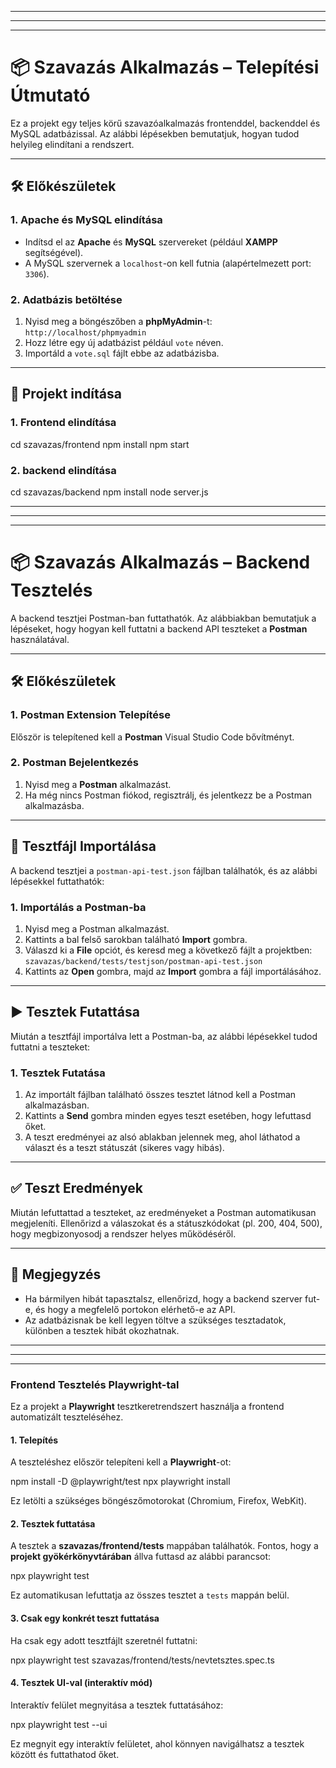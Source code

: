 -------------------------------------------------------------------------------------------------
-------------------------------------------------------------------------------------------------
-------------------------------------------------------------------------------------------------
# 📦 Szavazás Alkalmazás – Telepítési Útmutató

Ez a projekt egy teljes körű szavazóalkalmazás frontenddel, backenddel és MySQL adatbázissal. Az alábbi lépésekben bemutatjuk, hogyan tudod helyileg elindítani a rendszert.

---

## 🛠️ Előkészületek

### 1. Apache és MySQL elindítása

- Indítsd el az **Apache** és **MySQL** szervereket (például **XAMPP** segítségével).
- A MySQL szervernek a `localhost`-on kell futnia (alapértelmezett port: `3306`).

### 2. Adatbázis betöltése

1. Nyisd meg a böngészőben a **phpMyAdmin**-t:  
   `http://localhost/phpmyadmin`
2. Hozz létre egy új adatbázist például `vote` néven.
3. Importáld a `vote.sql` fájlt ebbe az adatbázisba.

---

## 🚀 Projekt indítása

### 1. Frontend elindítása

cd szavazas/frontend
npm install
npm start

### 2. backend elindítása

cd szavazas/backend
npm install
node server.js

-------------------------------------------------------------------------------------------------
-------------------------------------------------------------------------------------------------
-------------------------------------------------------------------------------------------------

# 📦 Szavazás Alkalmazás – Backend Tesztelés

A backend tesztjei Postman-ban futtathatók. Az alábbiakban bemutatjuk a lépéseket, hogy hogyan kell futtatni a backend API teszteket a **Postman** használatával.

---

## 🛠️ Előkészületek

### 1. Postman Extension Telepítése

Először is telepítened kell a **Postman** Visual Studio Code bővítményt.

### 2. Postman Bejelentkezés

1. Nyisd meg a **Postman** alkalmazást.
2. Ha még nincs Postman fiókod, regisztrálj, és jelentkezz be a Postman alkalmazásba.

---

## 🚀 Tesztfájl Importálása

A backend tesztjei a `postman-api-test.json` fájlban találhatók, és az alábbi lépésekkel futtathatók:

### 1. Importálás a Postman-ba

1. Nyisd meg a Postman alkalmazást.
2. Kattints a bal felső sarokban található **Import** gombra.
3. Válaszd ki a **File** opciót, és keresd meg a következő fájlt a projektben:  
   `szavazas/backend/tests/testjson/postman-api-test.json`
4. Kattints az **Open** gombra, majd az **Import** gombra a fájl importálásához.

---

## ▶️ Tesztek Futattása

Miután a tesztfájl importálva lett a Postman-ba, az alábbi lépésekkel tudod futtatni a teszteket:

### 1. Tesztek Futatása

1. Az importált fájlban található összes tesztet látnod kell a Postman alkalmazásban.
2. Kattints a **Send** gombra minden egyes teszt esetében, hogy lefuttasd őket.
3. A teszt eredményei az alsó ablakban jelennek meg, ahol láthatod a választ és a teszt státuszát (sikeres vagy hibás).

---

## ✅ Teszt Eredmények

Miután lefuttattad a teszteket, az eredményeket a Postman automatikusan megjeleníti. Ellenőrizd a válaszokat és a státuszkódokat (pl. 200, 404, 500), hogy megbizonyosodj a rendszer helyes működéséről.

---

## 📝 Megjegyzés

- Ha bármilyen hibát tapasztalsz, ellenőrizd, hogy a backend szerver fut-e, és hogy a megfelelő portokon elérhető-e az API.
- Az adatbázisnak be kell legyen töltve a szükséges tesztadatok, különben a tesztek hibát okozhatnak.

-------------------------------------------------------------------------------------------------
-------------------------------------------------------------------------------------------------
-------------------------------------------------------------------------------------------------

### Frontend Tesztelés Playwright-tal

Ez a projekt a **Playwright** tesztkeretrendszert használja a frontend automatizált teszteléséhez.

#### 1. Telepítés

A teszteléshez először telepíteni kell a **Playwright**-ot:

npm install -D @playwright/test
npx playwright install

Ez letölti a szükséges böngészőmotorokat (Chromium, Firefox, WebKit).

#### 2. Tesztek futtatása

A tesztek a **szavazas/frontend/tests** mappában találhatók. Fontos, hogy a **projekt gyökérkönyvtárában** állva futtasd az alábbi parancsot:

npx playwright test

Ez automatikusan lefuttatja az összes tesztet a `tests` mappán belül.

#### 3. Csak egy konkrét teszt futtatása

Ha csak egy adott tesztfájlt szeretnél futtatni:

npx playwright test szavazas/frontend/tests/nevtetsztes.spec.ts

#### 4. Tesztek UI-val (interaktív mód)

Interaktív felület megnyitása a tesztek futtatásához:

npx playwright test --ui

Ez megnyit egy interaktív felületet, ahol könnyen navigálhatsz a tesztek között és futtathatod őket.